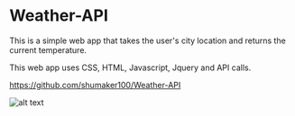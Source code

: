 # Weather-API

This is a simple web app that takes the user's city location and returns the current temperature.

This web app uses CSS, HTML, Javascript, Jquery and API calls. 

https://github.com/shumaker100/Weather-API




![alt text](http://url/to/WeatherAPI.jpg)












































